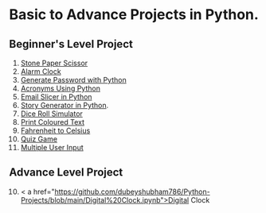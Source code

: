 # Basic to Advance Projects in Python.
## Beginner's Level Project
1. <a href="https://github.com/dubeyshubham786/Python-Projects/tree/main/Stone%20Paper%20Scissor">Stone Paper Scissor</a>
2. <a href="https://github.com/dubeyshubham786/Python-Projects/blob/main/Alarm%20Clock/Alarm_Clock.ipynb">Alarm Clock</a>
3. <a href="https://github.com/dubeyshubham786/Python-Projects/blob/main/Generate%20Password%20with%20Python/Password_Generator.ipynb">Generate Password with Python</a>
4. <a href="https://github.com/dubeyshubham786/Python-Projects/blob/main/Acronyms%20Using%20Python/Creating_Acronyms.ipynb">Acronyms Using Python</a>
5. <a href="https://github.com/dubeyshubham786/Python-Projects/blob/main/Email%20Slicer%20in%20Python/Email_Slicer_With_Python.ipynb">Email Slicer in Python</a>
6. <a href="https://github.com/dubeyshubham786/Python-Projects/blob/main/Story%20Generator/Story_Generator.ipynb">Story Generator in Python</a>.
7. <a href="https://github.com/dubeyshubham786/Python-Projects/blob/main/Dice%20Roll%20Simulator/Dice_Roll_SImulator.ipynb">Dice Roll Simulator</a>
8. <a href="https://github.com/dubeyshubham786/Python-Projects/tree/main/Printing%20Coloured%20Text">Print Coloured Text</a>
9. <a href="https://github.com/dubeyshubham786/Python-Projects/blob/main/Converting%20Fahrenheit%20to%20Celsius/Fahrenheit_to_Celsius.ipynb">Fahrenheit to Celsius</a>
10. <a href="https://github.com/dubeyshubham786/Python-Projects/blob/main/Quiz%20Game/Quiz_Game_with_python.ipynb">Quiz Game</a>
11. <a href="https://github.com/dubeyshubham786/Python-Projects/blob/main/Multiple%20User%20Input/Multiple_User_Input.ipynb">Multiple User Input</a>

## Advance Level Project
10. < a href="https://github.com/dubeyshubham786/Python-Projects/blob/main/Digital%20Clock.ipynb">Digital Clock</a>
